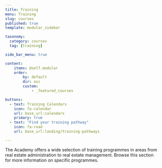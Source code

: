 ```yaml
---
title: Training
menu: Training
slug: courses
published: true
template: modular_sidebar

taxonomy:
  category: courses
  tag: [training]

side_bar_menu: true

content:
    items: @self.modular
    order:
        by: default
        dir: asc
        custom:
            - _featured_courses

buttons:
  - text: Training Calendars
    icon: fa-calendar
    url: base_url:calendars
    primary: true
  - text: "Find your training pathway"
    icon: fa-road
    url: base_url:landing/training-pathways

---
```


The Academy offers a wide selection of training programmes in areas from real estate administration to real estate management. Browse this section for more information on specific programmes.

